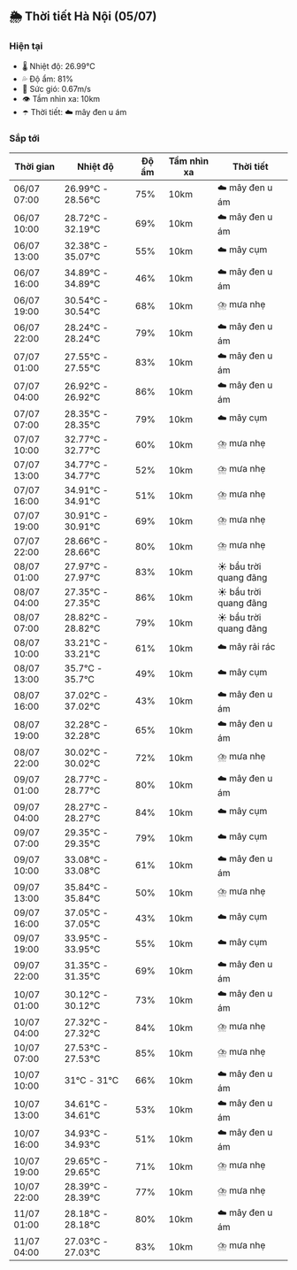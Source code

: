 ## 🌦️ Thời tiết Hà Nội (05/07)

### Hiện tại

- 🌡️ Nhiệt độ: 26.99℃
- 💦 Độ ẩm: 81%
- 💨 Sức gió: 0.67m/s
- 👁️ Tầm nhìn xa: 10km
- ☂️ Thời tiết: ☁️ mây đen u ám

### Sắp tới

| Thời gian | Nhiệt độ | Độ ẩm | Tầm nhìn xa | Thời tiết |
| --- | --- | --- | --- | --- |
| 06/07 07:00 | 26.99℃ - 28.56℃ | 75% | 10km | ☁️ mây đen u ám |
| 06/07 10:00 | 28.72℃ - 32.19℃ | 69% | 10km | ☁️ mây đen u ám |
| 06/07 13:00 | 32.38℃ - 35.07℃ | 55% | 10km | ☁️ mây cụm |
| 06/07 16:00 | 34.89℃ - 34.89℃ | 46% | 10km | ☁️ mây đen u ám |
| 06/07 19:00 | 30.54℃ - 30.54℃ | 68% | 10km | ⛈️ mưa nhẹ |
| 06/07 22:00 | 28.24℃ - 28.24℃ | 79% | 10km | ☁️ mây đen u ám |
| 07/07 01:00 | 27.55℃ - 27.55℃ | 83% | 10km | ☁️ mây đen u ám |
| 07/07 04:00 | 26.92℃ - 26.92℃ | 86% | 10km | ☁️ mây đen u ám |
| 07/07 07:00 | 28.35℃ - 28.35℃ | 79% | 10km | ☁️ mây cụm |
| 07/07 10:00 | 32.77℃ - 32.77℃ | 60% | 10km | ⛈️ mưa nhẹ |
| 07/07 13:00 | 34.77℃ - 34.77℃ | 52% | 10km | ⛈️ mưa nhẹ |
| 07/07 16:00 | 34.91℃ - 34.91℃ | 51% | 10km | ⛈️ mưa nhẹ |
| 07/07 19:00 | 30.91℃ - 30.91℃ | 69% | 10km | ⛈️ mưa nhẹ |
| 07/07 22:00 | 28.66℃ - 28.66℃ | 80% | 10km | ⛈️ mưa nhẹ |
| 08/07 01:00 | 27.97℃ - 27.97℃ | 83% | 10km | ☀️ bầu trời quang đãng |
| 08/07 04:00 | 27.35℃ - 27.35℃ | 86% | 10km | ☀️ bầu trời quang đãng |
| 08/07 07:00 | 28.82℃ - 28.82℃ | 79% | 10km | ☀️ bầu trời quang đãng |
| 08/07 10:00 | 33.21℃ - 33.21℃ | 61% | 10km | ☁️ mây rải rác |
| 08/07 13:00 | 35.7℃ - 35.7℃ | 49% | 10km | ☁️ mây cụm |
| 08/07 16:00 | 37.02℃ - 37.02℃ | 43% | 10km | ☁️ mây đen u ám |
| 08/07 19:00 | 32.28℃ - 32.28℃ | 65% | 10km | ☁️ mây đen u ám |
| 08/07 22:00 | 30.02℃ - 30.02℃ | 72% | 10km | ⛈️ mưa nhẹ |
| 09/07 01:00 | 28.77℃ - 28.77℃ | 80% | 10km | ☁️ mây đen u ám |
| 09/07 04:00 | 28.27℃ - 28.27℃ | 84% | 10km | ☁️ mây cụm |
| 09/07 07:00 | 29.35℃ - 29.35℃ | 79% | 10km | ☁️ mây cụm |
| 09/07 10:00 | 33.08℃ - 33.08℃ | 61% | 10km | ☁️ mây đen u ám |
| 09/07 13:00 | 35.84℃ - 35.84℃ | 50% | 10km | ⛈️ mưa nhẹ |
| 09/07 16:00 | 37.05℃ - 37.05℃ | 43% | 10km | ☁️ mây cụm |
| 09/07 19:00 | 33.95℃ - 33.95℃ | 55% | 10km | ☁️ mây cụm |
| 09/07 22:00 | 31.35℃ - 31.35℃ | 69% | 10km | ☁️ mây đen u ám |
| 10/07 01:00 | 30.12℃ - 30.12℃ | 73% | 10km | ☁️ mây đen u ám |
| 10/07 04:00 | 27.32℃ - 27.32℃ | 84% | 10km | ⛈️ mưa nhẹ |
| 10/07 07:00 | 27.53℃ - 27.53℃ | 85% | 10km | ⛈️ mưa nhẹ |
| 10/07 10:00 | 31℃ - 31℃ | 66% | 10km | ☁️ mây đen u ám |
| 10/07 13:00 | 34.61℃ - 34.61℃ | 53% | 10km | ☁️ mây đen u ám |
| 10/07 16:00 | 34.93℃ - 34.93℃ | 51% | 10km | ☁️ mây đen u ám |
| 10/07 19:00 | 29.65℃ - 29.65℃ | 71% | 10km | ⛈️ mưa nhẹ |
| 10/07 22:00 | 28.39℃ - 28.39℃ | 77% | 10km | ⛈️ mưa nhẹ |
| 11/07 01:00 | 28.18℃ - 28.18℃ | 80% | 10km | ☁️ mây đen u ám |
| 11/07 04:00 | 27.03℃ - 27.03℃ | 83% | 10km | ⛈️ mưa nhẹ |
